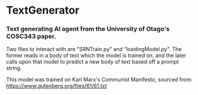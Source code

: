 # TextGenerator
### Text generating AI agent from the University of Otago's COSC343 paper. 

Two files to interact with are "SRNTrain.py" and "loadingModel.py".
The former reads in a body of text which the model is trained on, and the later calls upon that model to predict a new body of text based off a prompt string.

This model was trained on Karl Marx's Communist Manifesto, sourced from: https://www.gutenberg.org/files/61/61.txt
